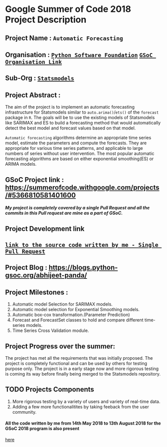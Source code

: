 # Google Summer of Code 2018 Project Description

## Project Name : ```Automatic Forecasting```

## Organisation : [`Python Software Foundation`](https://www.python.org/psf/) [`GSoC Organisation Link`](https://summerofcode.withgoogle.com/organizations/4812284052897792/)

## Sub-Org : [`Statsmodels`](http://www.statsmodels.org/stable/index.html)

## Project Abstract : 
The aim of the project is to implement an automatic forecasting infrastructure for Statsmodels similar to `auto.arima()`/`ets()` of the `forecast` package in `R`. The goals will be to use the existing models of Statsmodels like SARIMAX and ES to build a forecasting method that would automatically detect the best model and forecast values based on that model. 

`Automatic forecasting` algorithms determine an appropriate time series model, estimate the parameters and compute the forecasts. They are appropriate for various time series patterns, and applicable to large numbers of series without user intervention. The most popular automatic forecasting algorithms are based on either exponential smoothing(ES) or ARIMA models.

## GSoC Project link : https://summerofcode.withgoogle.com/projects/#5366810581401600

##### My project is completely covered by a single Pull Request and all the commits in this Pull request are mine as a part of GSoC.
## Project Development link 
## [`link to the source code written by me - Single Pull Request`](https://github.com/statsmodels/statsmodels/pull/4621)

## Project Blog : https://blogs.python-gsoc.org/abhijeet-panda/

## Project Milestones :
1. Automatic model Selection for SARIMAX models.
2. Automatic model selection for Exponential Smoothing models.
3. Automatic box-cox transformation.(Parameter Prediction)
4. Forecast and ForecastSet classes to hold and compare different time-series models.
5. Time Series Cross Validation module.

## Project Progress over the summer:
The project has met all the requirements that was initially proposed. The project is completely functional and can be used by others for testing purpose only.
The project is in a early stage now and more rigorous testing is coming its way before finally being merged to the Statsmodels repository.

## TODO Projects Components 
1. More rigorous testing by a variety of users and variety of real-time data.
2. Adding a few more functionalitites by taking feeback from the  user community.

#### All the code written by me from 14th May 2018 to 13th August 2018 for the GSoC 2018 program is also present 
[here](automatic.zip)
